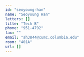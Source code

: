 ```yaml
---
id: "seoyoung-han"
name: "Seoyoung Han"
letters: []
title: "Tech B"
phone: "951-4792"
fax: ""
email: "sh3844@cumc.columbia.edu"
room: "401A"
url: []
---
```


